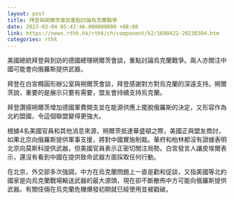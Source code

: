 ```yaml
---
layout: post
title: 拜登與朔爾茨會談重點討論烏克蘭戰爭
date: 2023-03-04 05:43:46.000000000 +08:00
link: https://news.rthk.hk/rthk/ch/component/k2/1690422-20230304.htm
categories: rthk
---
```


美國總統拜登與到訪的德國總理朔爾茨會談，重點討論烏克蘭戰爭。兩人亦關注中國可能會向俄羅斯提供武器。

拜登在白宮橢圓形辦公室與朔爾茨會談，拜登感謝對方對烏克蘭的深遠支持。朔爾茨說，重要的是展示只要有需要，盟友會持續支持烏克蘭。

拜登讚揚朔爾茨增加德國軍費開支並在能源供應上擺脫俄羅斯的決定，又形容作為北約盟國，令這個聯盟變得更強大。

根據4名美國官員和其他消息來源，朔爾茨抵達華盛頓之際，美國正與盟友商討，如果北京向俄羅斯提供軍事支援，將對中國實施制裁。華府和柏林都沒有證據表明北京向莫斯科提供武器，但美國官員表示正密切關注局勢。白宮發言人讓皮埃爾表示，還沒有看到中國在提供致命武器方面採取任何行動。

在北京，外交部多次強調，中方在烏克蘭問題上一直是勸和促談，又指美國等北約國家是向烏克蘭戰場輸送武器的最大源頭，現在卻不斷散佈中方可能向俄羅斯提供武器。有關伎倆在烏克蘭危機爆發初期就已經使用並被戳破。
